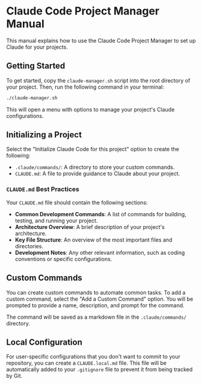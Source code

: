 # Claude Code Project Manager Manual

This manual explains how to use the Claude Code Project Manager to set up Claude for your projects.

## Getting Started

To get started, copy the `claude-manager.sh` script into the root directory of your project. Then, run the following command in your terminal:

```bash
./claude-manager.sh
```

This will open a menu with options to manage your project's Claude configurations.

## Initializing a Project

Select the "Initialize Claude Code for this project" option to create the following:

*   `.claude/commands/`: A directory to store your custom commands.
*   `CLAUDE.md`: A file to provide guidance to Claude about your project.

### `CLAUDE.md` Best Practices

Your `CLAUDE.md` file should contain the following sections:

*   **Common Development Commands**: A list of commands for building, testing, and running your project.
*   **Architecture Overview**: A brief description of your project's architecture.
*   **Key File Structure**: An overview of the most important files and directories.
*   **Development Notes**: Any other relevant information, such as coding conventions or specific configurations.

## Custom Commands

You can create custom commands to automate common tasks. To add a custom command, select the "Add a Custom Command" option. You will be prompted to provide a name, description, and prompt for the command.

The command will be saved as a markdown file in the `.claude/commands/` directory.

## Local Configuration

For user-specific configurations that you don't want to commit to your repository, you can create a `CLAUDE.local.md` file. This file will be automatically added to your `.gitignore` file to prevent it from being tracked by Git.
